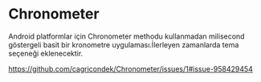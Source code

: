 # Chronometer
Android platformlar için Chronometer methodu kullanmadan milisecond göstergeli basit bir kronometre uygulaması.İlerleyen zamanlarda tema seçeneği eklenecektir.

 
https://github.com/cagricondek/Chronometer/issues/1#issue-958429454
